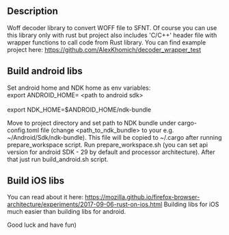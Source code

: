 ## Description
Woff decoder library to convert WOFF file to SFNT. Of course you can use this library only with rust but project also includes 'C/C++' header file with wrapper functions to call code from Rust library. You can find example project here: https://github.com/AlexKhomich/decoder_wrapper_test

## Build android libs
Set android home and NDK home as env variables:
<br> export ANDROID_HOME= \<path to android sdk\> </br>
<br> export NDK_HOME=$ANDROID_HOME/ndk-bundle </br>

Move to project directory and set path to NDK bundle under cargo-config.toml file (change <path_to_ndk_bundle> to your e.g. ~/Android/Sdk/ndk-bundle). This file will be copied to ~/.cargo after running prepare_workspace script. 
 Run prepare_workspace.sh (you can set api version for android SDK - 29 by default and processor architecture). After that just run build_android.sh script. 
 
 ## Build iOS libs
 You can read about it here: https://mozilla.github.io/firefox-browser-architecture/experiments/2017-09-06-rust-on-ios.html
 Building libs for iOS much easier than building libs for android.
 
 Good luck and have fun)

